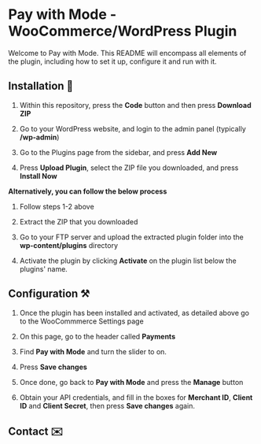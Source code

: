 # Pay with Mode - WooCommerce/WordPress Plugin

Welcome to Pay with Mode. This README will encompass all elements of the plugin, including how to set it up, configure it and run with it.

## Installation 🚧

1. Within this repository, press the **Code** button and then press **Download ZIP**

2. Go to your WordPress website, and login to the admin panel (typically **/wp-admin**)

3. Go to the Plugins page from the sidebar, and press **Add New**

4. Press **Upload Plugin**, select the ZIP file you downloaded, and press **Install Now**

**Alternatively, you can follow the below process**

1. Follow steps 1-2 above

2. Extract the ZIP that you downloaded

3. Go to your FTP server and upload the extracted plugin folder into the **wp-content/plugins** directory

4. Activate the plugin by clicking **Activate** on the plugin list below the plugins' name.

## Configuration ⚒️

1. Once the plugin has been installed and activated, as detailed above go to the WooCommmerce Settings page

2. On this page, go to the header called **Payments**

3. Find **Pay with Mode** and turn the slider to on.

4. Press **Save changes**

5. Once done, go back to **Pay with Mode** and press the **Manage** button

6. Obtain your API credentials, and fill in the boxes for **Merchant ID**, **Client ID** and **Client Secret**, then press **Save changes** again.

## Contact ✉️

